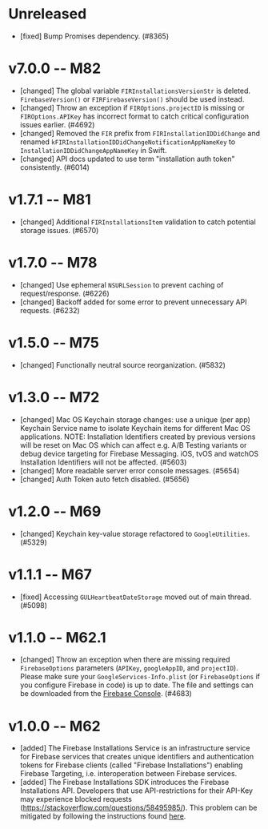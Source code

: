 # Unreleased
- [fixed] Bump Promises dependency. (#8365)

# v7.0.0 -- M82
- [changed] The global variable `FIRInstallationsVersionStr` is deleted.
  `FirebaseVersion()` or `FIRFirebaseVersion()` should be used instead.
- [changed] Throw an exception if `FIROptions.projectID` is missing or
  `FIROptions.APIKey` has incorrect format to catch critical configuration
  issues earlier. (#4692)
- [changed] Removed the `FIR` prefix from `FIRInstallationIDDidChange` and renamed
  `kFIRInstallationIDDidChangeNotificationAppNameKey` to `InstallationIDDidChangeAppNameKey`
  in Swift.
- [changed] API docs updated to use term "installation auth token" consistently. (#6014)

# v1.7.1 -- M81
- [changed] Additional `FIRInstallationsItem` validation to catch potential storage issues. (#6570)

# v1.7.0 -- M78
- [changed] Use ephemeral `NSURLSession` to prevent caching of request/response. (#6226)
- [changed] Backoff added for some error to prevent unnecessary API requests. (#6232)

# v1.5.0 -- M75
- [changed] Functionally neutral source reorganization. (#5832)

# v1.3.0 -- M72

- [changed] Mac OS Keychain storage changes: use a unique (per app) Keychain Service name to isolate Keychain items for different Mac OS applications.
  NOTE: Installation Identifiers created by previous versions will be reset on Mac OS which can affect e.g. A/B Testing variants or debug device targeting for Firebase Messaging.
  iOS, tvOS and watchOS Installation Identifiers will not be affected. (#5603)
- [changed] More readable server error console messages. (#5654)
- [changed] Auth Token auto fetch disabled. (#5656)

# v1.2.0 -- M69

- [changed] Keychain key-value storage refactored to `GoogleUtilities`. (#5329)

# v1.1.1 -- M67

- [fixed] Accessing `GULHeartbeatDateStorage` moved out of main thread. (#5098)

# v1.1.0 -- M62.1

- [changed] Throw an exception when there are missing required `FirebaseOptions` parameters (`APIKey`, `googleAppID`, and `projectID`). Please make sure your `GoogleServices-Info.plist` (or `FirebaseOptions` if you configure Firebase in code) is up to date. The file and settings can be downloaded from the [Firebase Console](https://console.firebase.google.com/).  (#4683)

# v1.0.0 -- M62

- [added] The Firebase Installations Service is an infrastructure service for Firebase services that creates unique identifiers and authentication tokens for Firebase clients (called "Firebase Installations") enabling Firebase Targeting, i.e. interoperation between Firebase services.
- [added] The Firebase Installations SDK introduces the Firebase Installations API. Developers that use API-restrictions for their API-Key may experience blocked requests (https://stackoverflow.com/questions/58495985/). This problem can be mitigated by following the instructions found [here](API_KEY_RESTRICTIONS.md).
